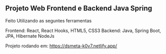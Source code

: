 ## Projeto Web Frontend e Backend Java Spring 

Feito Utilizando as seguntes ferramentas

Frontend: React, React Hooks, HTML5, CSS3
Backend: Java, Spring Boot, JPA, Hibernate NodeJs

Projeto rodando em: https://dsmeta-k0v7.netlify.app/
